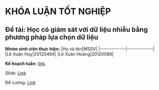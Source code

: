 # KHÓA LUẬN TỐT NGHIỆP
## Đề tài: Học có giám sát với dữ liệu nhiễu bằng phương pháp lựa chọn dữ liệu
**Nhóm sinh viên thực hiện:**
|Họ và tên|MSSV|
|-------------|-------------|
|Lê Xuân Huy|20120494|
|Lê Xuân Hoàng|20120089|

**Kế hoạch tuần:** [link](https://docs.google.com/spreadsheets/d/1kT_yhKGLtJLOF3uFgAWleVLWWvb324zPkenMr5RdX1Y/edit?usp=sharing).

Slide: [Link](https://studenthcmusedu-my.sharepoint.com/:p:/g/personal/20120494_student_hcmus_edu_vn/EROx55rRxqlEhFhoeubtmHcB58GncqwHRzZ2Ds_t97dTcQ?e=FZaDPY)

Đề cương: [Link](https://www.overleaf.com/read/mywgmnxhvmjx#6003c8)

